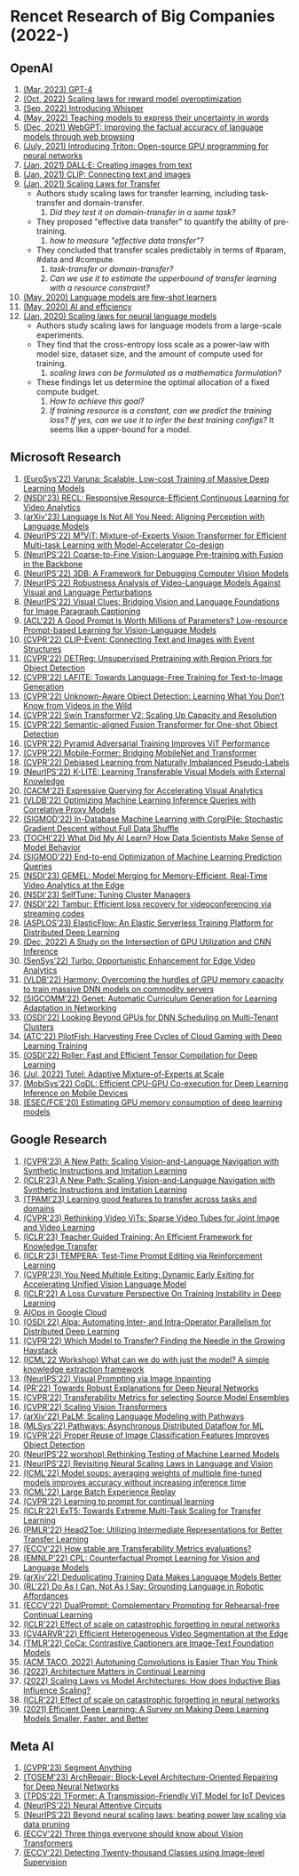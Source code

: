 # Rencet Research of Big Companies (2022-)
## OpenAI
1. [(Mar, 2023) GPT-4](https://openai.com/research/gpt-4)
2. [(Oct, 2022) Scaling laws for reward model overoptimization](https://openai.com/research/scaling-laws-for-reward-model-overoptimization)
3. [(Sep, 2022) Introducing Whisper](https://openai.com/research/whisper)
4. [(May, 2022) Teaching models to express their uncertainty in words](https://openai.com/research/teaching-models-to-express-their-uncertainty-in-words)
5. [(Dec, 2021) WebGPT: Improving the factual accuracy of language models through web browsing](https://openai.com/research/webgpt)
6. [(July, 2021) Introducing Triton: Open-source GPU programming for neural networks](https://openai.com/research/triton)
7. [(Jan, 2021) DALL·E: Creating images from text](https://openai.com/research/dall-e)
8. [(Jan, 2021) CLIP: Connecting text and images](https://openai.com/research/clip)
9. [(Jan, 2021) Scaling Laws for Transfer](https://arxiv.org/pdf/2102.01293.pdf)
    - Authors study scaling laws for transfer learning, including task-transfer and domain-transfer.
      1. _Did they test it on domain-transfer in a same task?_
    - They proposed "effective data transfer" to quantify the ability of pre-training.
      1. _how to measure "effective data transfer"?_    
    - They concluded that transfer scales predictably in terms of #param, #data and #compute.
      1.  _task-transfer or domain-transfer?_
      2.  _Can we use it to estimate the upperbound of transfer learning with a resource constraint?_
10. [(May, 2020) Language models are few-shot learners](https://openai.com/research/language-models-are-few-shot-learners)
11. [(May, 2020) AI and efficiency](https://openai.com/research/ai-and-efficiency)
12. [(Jan, 2020) Scaling laws for neural language models](https://openai.com/research/scaling-laws-for-neural-language-models)
    - Authors study scaling laws for language models from a large-scale experiments.
    - They find that the cross-entropy loss scale as a power-law with model size, dataset size, and the amount of compute used for training.
      1. _scaling laws can be formulated as a mathematics formulation?_ 
    - These findings let us determine the optimal allocation of a fixed compute budget.
      1. _How to achieve this goal?_
      2. _If training resource is a constant, can we predict the training loss? If yes, can we use it to infer the best training configs?_ It seems like a upper-bound for a model.
## Microsoft Research
1. [(EuroSys'22) Varuna: Scalable, Low-cost Training of Massive Deep Learning Models](https://www.microsoft.com/en-us/research/publication/varuna-scalable-low-cost-training-of-massive-deep-learning-models/)
2. [(NSDI'23) RECL: Responsive Resource-Efficient Continuous Learning for Video Analytics](https://www.microsoft.com/en-us/research/publication/recl-responsive-resource-efficient-continuous-learning-for-video-analytics/)
3. [(arXiv'23) Language Is Not All You Need: Aligning Perception with Language Models](https://www.microsoft.com/en-us/research/publication/language-is-not-all-you-need-aligning-perception-with-language-models/)
4. [(NeurIPS'22) M³ViT: Mixture-of-Experts Vision Transformer for Efficient Multi-task Learning with Model-Accelerator Co-design](https://www.microsoft.com/en-us/research/publication/m%c2%b3vit-mixture-of-experts-vision-transformer-for-efficient-multi-task-learning-with-model-accelerator-co-design/)
5. [(NeurIPS'22) Coarse-to-Fine Vision-Language Pre-training with Fusion in the Backbone](https://www.microsoft.com/en-us/research/publication/coarse-to-fine-vision-language-pre-training-with-fusion-in-the-backbone/)
6. [(NeurIPS'22) 3DB: A Framework for Debugging Computer Vision Models](https://www.microsoft.com/en-us/research/publication/3db-a-framework-for-debugging-computer-vision-models/)
7. [(NeurIPS'22) Robustness Analysis of Video-Language Models Against Visual and Language Perturbations](https://www.microsoft.com/en-us/research/publication/robustness-analysis-of-video-language-models-against-visual-and-language-perturbations/)
8. [(NeurIPS'22) Visual Clues: Bridging Vision and Language Foundations for Image Paragraph Captioning](https://www.microsoft.com/en-us/research/publication/visual-clues-bridging-vision-and-language-foundations-for-image-paragraph-captioning/)
9. [(ACL'22) A Good Prompt Is Worth Millions of Parameters? Low-resource Prompt-based Learning for Vision-Language Models](https://www.microsoft.com/en-us/research/publication/a-good-prompt-is-worth-millions-of-parameters-low-resource-prompt-based-learning-for-vision-language-models/)
10. [(CVPR'22) CLIP-Event: Connecting Text and Images with Event Structures](https://www.microsoft.com/en-us/research/publication/clip-event-connecting-text-and-images-with-event-structures/)
11. [(CVPR'22) DETReg: Unsupervised Pretraining with Region Priors for Object Detection](https://www.microsoft.com/en-us/research/publication/detreg-unsupervised-pretraining-with-region-priors-for-object-detection/)
12. [(CVPR'22) LAFITE: Towards Language-Free Training for Text-to-Image Generation](https://www.microsoft.com/en-us/research/publication/lafite-towards-language-free-training-for-text-to-image-generation/)
13. [(CVPR'22) Unknown-Aware Object Detection: Learning What You Don’t Know from Videos in the Wild](https://www.microsoft.com/en-us/research/publication/unknown-aware-object-detection-learning-what-you-dont-know-from-videos-in-the-wild/)
14. [(CVPR'22) Swin Transformer V2: Scaling Up Capacity and Resolution](https://www.microsoft.com/en-us/research/publication/swin-transformer-v2-scaling-up-capacity-and-resolution/)
15. [(CVPR'22) Semantic-aligned Fusion Transformer for One-shot Object Detection](https://www.microsoft.com/en-us/research/publication/semantic-aligned-fusion-transformer-for-one-shot-object-detection/)
16. [(CVPR'22) Pyramid Adversarial Training Improves ViT Performance](https://www.microsoft.com/en-us/research/publication/pyramid-adversarial-training-improves-vit-performance/)
17. [(CVPR'22) Mobile-Former: Bridging MobileNet and Transformer](https://www.microsoft.com/en-us/research/publication/mobile-former-bridging-mobilenet-and-transformer/)
18. [(CVPR'22) Debiased Learning from Naturally Imbalanced Pseudo-Labels](https://www.microsoft.com/en-us/research/publication/debiased-learning-from-naturally-imbalanced-pseudo-labels/)
19. [(NeurIPS'22) K-LITE: Learning Transferable Visual Models with External Knowledge](https://www.microsoft.com/en-us/research/publication/k-lite-learning-transferable-visual-models-with-external-knowledge/)
20. [(CACM'22) Expressive Querying for Accelerating Visual Analytics](https://www.microsoft.com/en-us/research/publication/expressive-querying-for-accelerating-visual-analytics/)
21. [(VLDB'22) Optimizing Machine Learning Inference Queries with Correlative Proxy Models](https://www.microsoft.com/en-us/research/publication/optimizing-machine-learning-inference-queries-with-correlative-proxy-models/)
22. [(SIGMOD'22) In-Database Machine Learning with CorgiPile: Stochastic Gradient Descent without Full Data Shuffle](https://www.microsoft.com/en-us/research/publication/in-database-machine-learning-with-corgipile-stochastic-gradient-descent-without-full-data-shuffle/)
23. [(TOCHI'22) What Did My AI Learn? How Data Scientists Make Sense of Model Behavior](https://www.microsoft.com/en-us/research/publication/what-did-my-ai-learn-how-data-scientists-make-sense-of-model-behavior/)
24. [(SIGMOD'22) End-to-end Optimization of Machine Learning Prediction Queries](https://www.microsoft.com/en-us/research/publication/end-to-end-optimization-of-machine-learning-prediction-queries/)
25. [(NSDI'23) GEMEL: Model Merging for Memory-Efficient, Real-Time Video Analytics at the Edge](https://www.microsoft.com/en-us/research/publication/gemel-model-merging-for-memory-efficient-real-time-video-analytics-at-the-edge-2/)
26. [(NSDI'23) SelfTune: Tuning Cluster Managers](https://www.microsoft.com/en-us/research/publication/selftune-tuning-cluster-managers/)
27. [(NSDI'22) Tambur: Efficient loss recovery for videoconferencing via streaming codes](https://www.microsoft.com/en-us/research/publication/tambur/)
28. [(ASPLOS'23) ElasticFlow: An Elastic Serverless Training Platform for Distributed Deep Learning](https://www.microsoft.com/en-us/research/publication/elasticflow-an-elastic-serverless-training-platform-for-distributed-deep-learning/)
29. [(Dec, 2022) A Study on the Intersection of GPU Utilization and CNN Inference](https://www.microsoft.com/en-us/research/publication/a-study-on-the-intersection-of-gpu-utilization-and-cnn-inference/)
30. [(SenSys'22) Turbo: Opportunistic Enhancement for Edge Video Analytics](https://www.microsoft.com/en-us/research/publication/turbo-opportunistic-enhancement-for-edge-video-analytics/)
31. [(VLDB'22) Harmony: Overcoming the hurdles of GPU memory capacity to train massive DNN models on commodity servers](https://www.microsoft.com/en-us/research/publication/harmony-overcoming-the-hurdles-of-gpu-memory-capacity-to-train-massive-dnn-models-on-commodity-servers/)
32. [(SIGCOMM'22) Genet: Automatic Curriculum Generation for Learning Adaptation in Networking](https://www.microsoft.com/en-us/research/publication/genet/)
33. [(OSDI'22) Looking Beyond GPUs for DNN Scheduling on Multi-Tenant Clusters](https://www.microsoft.com/en-us/research/publication/synergy-looking-beyond-gpus-for-dnn-scheduling-on-multi-tenant-clusters/)
34. [(ATC'22) PilotFish: Harvesting Free Cycles of Cloud Gaming with Deep Learning Training](https://www.microsoft.com/en-us/research/publication/pilotfish-harvesting-free-cycles-of-cloud-gaming-with-deep-learning-training/)
35. [(OSDI'22) Roller: Fast and Efficient Tensor Compilation for Deep Learning](https://www.microsoft.com/en-us/research/publication/roller-fast-and-efficient-tensor-compilation-for-deep-learning/)
36. [(Jul, 2022) Tutel: Adaptive Mixture-of-Experts at Scale](https://www.microsoft.com/en-us/research/publication/tutel-adaptive-mixture-of-experts-at-scale/)
37. [(MobiSys'22) CoDL: Efficient CPU-GPU Co-execution for Deep Learning Inference on Mobile Devices](https://www.microsoft.com/en-us/research/publication/codl-efficient-cpu-gpu-co-execution-for-deep-learning-inference-on-mobile-devices/)
38. [(ESEC/FCE'20) Estimating GPU memory consumption of deep learning models](https://dl.acm.org/doi/10.1145/3368089.3417050)
## Google Research
1. [(CVPR'23) A New Path: Scaling Vision-and-Language Navigation with Synthetic Instructions and Imitation Learning](https://ai.facebook.com/research/publications/detecting-twenty-thousand-classes-using-image-level-supervision/)
2. [(ICLR'23) A New Path: Scaling Vision-and-Language Navigation with Synthetic Instructions and Imitation Learning](https://research.google/pubs/pub52240/)
3. [(TPAMI'23) Learning good features to transfer across tasks and domains](https://research.google/pubs/pub52095/)
4. [(CVPR'23) Rethinking Video ViTs: Sparse Video Tubes for Joint Image and Video Learning](https://research.google/pubs/pub52239/)
5. [(ICLR'23) Teacher Guided Training: An Efficient Framework for Knowledge Transfer](https://research.google/pubs/pub52113/)
6. [(ICLR'23) TEMPERA: Test-Time Prompt Editing via Reinforcement Learning](https://research.google/pubs/pub52083/)
7. [(CVPR'23) You Need Multiple Exiting: Dynamic Early Exiting for Accelerating Unified Vision Language Model](https://research.google/pubs/pub52223/)
8. [(ICLR'22) A Loss Curvature Perspective On Training Instability in Deep Learning](https://research.google/pubs/pub51103/)
9. [AIOps in Google Cloud](https://research.google/pubs/pub51442/)
10. [(OSDI 22) Alpa: Automating Inter- and Intra-Operator Parallelism for Distributed Deep Learning](https://research.google/pubs/pub51623/)
11. [(CVPR'22) Which Model to Transfer? Finding the Needle in the Growing Haystack](https://research.google/pubs/pub51314/)
12. [(ICML'22 Workshop) What can we do with just the model? A simple knowledge extraction framework](https://research.google/pubs/pub51476/)
13. [(NeurIPS'22) Visual Prompting via Image Inpainting](https://research.google/pubs/pub52044/)
14. [(PR'22) Towards Robust Explanations for Deep Neural Networks](https://research.google/pubs/pub50578/)
15. [(CVPR'22) Transferability Metrics for selecting Source Model Ensembles](https://research.google/pubs/pub51283/)
16. [(CVPR'22) Scaling Vision Transformers](https://research.google/pubs/pub51524/)
17. [(arXiv'22) PaLM: Scaling Language Modeling with Pathways](https://research.google/pubs/pub51308/)
18. [(MLSys'22) Pathways: Asynchronous Distributed Dataflow for ML](https://research.google/pubs/pub51473/)
19. [(CVPR'22) Proper Reuse of Image Classification Features Improves Object Detection](https://research.google/pubs/pub51359/)
20. [(NeurIPS'22 worshop) Rethinking Testing of Machine Learned Models](https://research.google/pubs/pub51392/)
21. [(NeurIPS'22) Revisiting Neural Scaling Laws in Language and Vision](https://research.google/pubs/pub51667/)
22. [(ICML'22) Model soups: averaging weights of multiple fine-tuned models improves accuracy without increasing inference time](https://research.google/pubs/pub51508/)
23. [(ICML'22) Large Batch Experience Replay](https://research.google/pubs/pub51400/)
24. [(CVPR'22) Learning to prompt for continual learning](https://research.google/pubs/pub51275/)
25. [(ICLR'22) ExT5: Towards Extreme Multi-Task Scaling for Transfer Learning](https://research.google/pubs/pub51095/)
26. [(PMLR'22) Head2Toe: Utilizing Intermediate Representations for Better Transfer Learning](https://research.google/pubs/pub51551/)
27. [(ECCV'22) How stable are Transferability Metrics evaluations?](https://research.google/pubs/pub51516/)
28. [(EMNLP'22) CPL: Counterfactual Prompt Learning for Vision and Language Models](https://research.google/pubs/pub51809/)
29. [(arXiv'22) Deduplicating Training Data Makes Language Models Better](https://research.google/pubs/pub51843/)
30. [(RL'22) Do As I Can, Not As I Say: Grounding Language in Robotic Affordances](https://research.google/pubs/pub51647/)
31. [(ECCV'22) DualPrompt: Complementary Prompting for Rehearsal-free Continual Learning](https://research.google/pubs/pub51707/)
32. [(ICLR'22) Effect of scale on catastrophic forgetting in neural networks](https://research.google/pubs/pub51163/)
33. [(CV4ARVR'22) Efficient Heterogeneous Video Segmentation at the Edge](https://research.google/pubs/pub51390/)
34. [(TMLR'22) CoCa: Contrastive Captioners are Image-Text Foundation Models](https://research.google/pubs/pub51452/)
35. [(ACM TACO, 2022) Autotuning Convolutions is Easier Than You Think](https://research.google/pubs/pub51856/)
36. [(2022) Architecture Matters in Continual Learning](https://arxiv.org/pdf/2202.00275.pdf)
37. [(2022) Scaling Laws vs Model Architectures: How does Inductive Bias Influence Scaling?](https://arxiv.org/pdf/2207.10551.pdf)
38. [(ICLR'22) Effect of scale on catastrophic forgetting in neural networks](https://openreview.net/forum?id=GhVS8_yPeEa)
39. [(2021) Efficient Deep Learning: A Survey on Making Deep Learning Models Smaller, Faster, and Better](https://arxiv.org/pdf/2106.08962.pdf)
## Meta AI
1. [(CVPR'23) Segment Anything](https://ai.facebook.com/research/publications/segment-anything/)
2. [(TOSEM'23) ArchRepair: Block-Level Architecture-Oriented Repairing for Deep Neural Networks](https://ai.facebook.com/research/publications/archrepair-block-level-architecture-oriented-repairing-for-deep-neural-networks/)
3. [(TPDS'22) TFormer: A Transmission-Friendly ViT Model for IoT Devices](https://ai.facebook.com/research/publications/tformer-a-transmission-friendly-vit-model-for-iot-devices/)
4. [(NeurIPS'22) Neural Attentive Circuits](https://ai.facebook.com/research/publications/neural-attentive-circuits/)
5. [(NeurIPS'22) Beyond neural scaling laws: beating power law scaling via data pruning](https://ai.facebook.com/research/publications/beyond-neural-scaling-laws-beating-power-law-scaling-via-data-pruning/)
6. [(ECCV'22) Three things everyone should know about Vision Transformers](https://ai.facebook.com/research/publications/three-things-everyone-should-know-about-vision-transformers/)
7. [(ECCV'22) Detecting Twenty-thousand Classes using Image-level Supervision](https://ai.facebook.com/research/publications/detecting-twenty-thousand-classes-using-image-level-supervision/)
